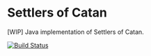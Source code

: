 # Settlers of Catan

[WIP] Java implementation of Settlers of Catan.

[![Build Status](https://jenkins.mwaltman.com/buildStatus/icon?job=Catan/master)](https://jenkins.mwaltman.com/job/Catan/master)

